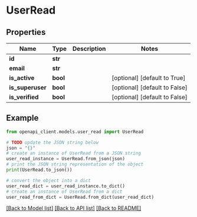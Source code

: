 # UserRead


## Properties

Name | Type | Description | Notes
------------ | ------------- | ------------- | -------------
**id** | **str** |  | 
**email** | **str** |  | 
**is_active** | **bool** |  | [optional] [default to True]
**is_superuser** | **bool** |  | [optional] [default to False]
**is_verified** | **bool** |  | [optional] [default to False]

## Example

```python
from openapi_client.models.user_read import UserRead

# TODO update the JSON string below
json = "{}"
# create an instance of UserRead from a JSON string
user_read_instance = UserRead.from_json(json)
# print the JSON string representation of the object
print(UserRead.to_json())

# convert the object into a dict
user_read_dict = user_read_instance.to_dict()
# create an instance of UserRead from a dict
user_read_from_dict = UserRead.from_dict(user_read_dict)
```
[[Back to Model list]](../README.md#documentation-for-models) [[Back to API list]](../README.md#documentation-for-api-endpoints) [[Back to README]](../README.md)


